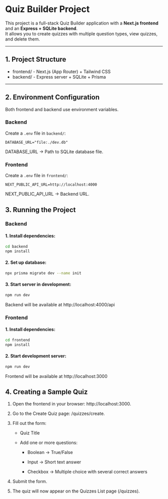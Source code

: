 # Quiz Builder Project

This project is a full-stack Quiz Builder application with a **Next.js frontend** and an **Express + SQLite backend**.  
It allows you to create quizzes with multiple question types, view quizzes, and delete them.

---

## **1. Project Structure**

- frontend/ - Next.js (App Router) + Tailwind CSS
- backend/ - Express server + SQLite + Prisma

---

## **2. Environment Configuration**

Both frontend and backend use environment variables.

### **Backend**

Create a `.env` file in `backend/`:

```env
DATABASE_URL="file:./dev.db"
```

DATABASE_URL → Path to SQLite database file.

### **Frontend**

Create a `.env` file in `frontend/`:

```env
NEXT_PUBLIC_API_URL=http://localhost:4000
```

NEXT_PUBLIC_API_URL → Backend URL.

## **3. Running the Project**

### **Backend**

#### **1. Install dependencies:**

```bash
cd backend
npm install
```

#### **2. Set up database:**

```bash
npx prisma migrate dev --name init
```

#### **3. Start server in development:**

```bash
npm run dev
```

Backend will be available at http://localhost:4000/api

### **Frontend**

#### **1. Install dependencies:**

```bash
cd frontend
npm install
```

#### **2. Start development server:**

```bash
npm run dev
```

Frontend will be available at http://localhost:3000

## **4. Creating a Sample Quiz**

1. Open the frontend in your browser: http://localhost:3000.

2. Go to the Create Quiz page: /quizzes/create.

3. Fill out the form:

   - Quiz Title

   - Add one or more questions:

     - Boolean → True/False

     - Input → Short text answer

     - Checkbox → Multiple choice with several correct answers

4. Submit the form.

5. The quiz will now appear on the Quizzes List page (/quizzes).
